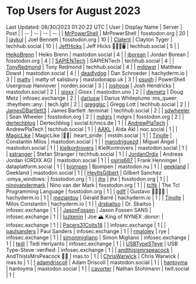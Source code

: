 # Top Users for August 2023
Last Updated: 08/30/2023 01:20:22 UTC
| User | Display Name | Server | Post |
| -- | -- | -- | -- |
| [MrPowerShell](https://fosstodon.org/@MrPowerShell) | MrPowerShell | fosstodon.org | 20 |
| [jaykul](https://fosstodon.org/@jaykul) | Joel Bennett | fosstodon.org | 10 |
| [Clatent](https://techhub.social/@Clatent) | Clayton Tyger | techhub.social | 10 |
| [JeffHicks](https://techhub.social/@JeffHicks) | Jeff Hicks 🐶🎼🍷🖥️ | techhub.social | 5 |
| [HeikoBrenn](https://mastodon.social/@HeikoBrenn) | Heiko Brenn | mastodon.social | 4 |
| [jborean](https://fosstodon.org/@jborean) | Jordan Borean | fosstodon.org | 4 |
| [SAPIENTech](https://techhub.social/@SAPIENTech) | SAPIENTech | techhub.social | 4 |
| [TonyRedmond](https://techhub.social/@TonyRedmond) | Tony Redmond | techhub.social | 4 |
| [mdowst](https://mastodon.social/@mdowst) | Matthew Dowst | mastodon.social | 4 |
| [deadlydog](https://hachyderm.io/@deadlydog) | Dan Schroeder | hachyderm.io | 3 |
| [matty](https://mastodonapp.uk/@matty) | matty of salisbury | mastodonapp.uk | 3 |
| [psugh](https://norden.social/@psugh) | PowerShell Usergroup Hannover | norden.social | 3 |
| [joshooaj](https://mastodon.social/@joshooaj) | Josh Hendricks | mastodon.social | 2 |
| [gioxx](https://mastodon.uno/@gioxx) | Gioxx | mastodon.uno | 2 |
| [dwmetz](https://infosec.exchange/@dwmetz) | Doug Metz | infosec.exchange | 2 |
| [dariusw](https://tech.lgbt/@dariusw) | Darius Whiteplume :ms_queer:​:theythem:​:any:​ | tech.lgbt | 2 |
| [gregglsc](https://techhub.social/@gregglsc) | Gregg Lott | techhub.social | 2 |
| [JamesDBartlett3](https://techhub.social/@JamesDBartlett3) | James Bartlett :terminal: | techhub.social | 2 |
| [sdwheeler](https://fosstodon.org/@sdwheeler) | Sean Wheeler | fosstodon.org | 2 |
| [mdgrs](https://fosstodon.org/@mdgrs) | mdgrs | fosstodon.org | 2 |
| [dertechblog](https://social.tchncs.de/@dertechblog) | Dertechblog | social.tchncs.de | 1 |
| [AndrewPlaTech](https://techhub.social/@AndrewPlaTech) | AndrewPlaTech | techhub.social | 1 |
| [AAKL](https://noc.social/@AAKL) | Aida Akl | noc.social | 1 |
| [MagicLike](https://mstdn.social/@MagicLike) | MagicLike |💙💛| :heart_pride: | mstdn.social | 1 |
| [Tinolle](https://mastodon.social/@Tinolle) | Constantin Milos | mastodon.social | 1 |
| [marodriguezd](https://mastodon.social/@marodriguezd) | Miguel Ángel | mastodon.social | 1 |
| [kielkontrovers](https://mastodon.social/@kielkontrovers) | KielKontrovers | mastodon.social | 1 |
| [sstranger](https://techhub.social/@sstranger) | Stefan Stranger | techhub.social | 1 |
| [JordanOrdix](https://mastodon.social/@JordanOrdix) | Andreas Jordan (ORDIX AG) | mastodon.social | 1 |
| [osiris687](https://dataplatform.social/@osiris687) | Frank Henninger | dataplatform.social | 1 |
| [bjompen](https://mastodon.nu/@bjompen) | Bjompen | mastodon.nu | 1 |
| [geekland](https://mastodon.social/@geekland) | Geekland | mastodon.social | 1 |
| [HeyItsGilbert](https://fosstodon.org/@HeyItsGilbert) | Gilbert Sanchez :omya_windows: | fosstodon.org | 1 |
| [jhx](https://fosstodon.org/@jhx) | jhx | fosstodon.org | 1 |
| [ninovandermark](https://fosstodon.org/@ninovandermark) | Nino van der Mark | fosstodon.org | 1 |
| [tcltk](https://fosstodon.org/@tcltk) | The Tcl Programming Language | fosstodon.org | 1 |
| [gdlf](https://hachyderm.io/@gdlf) | Gustavo 👾🌈🎯🎉 | hachyderm.io | 1 |
| [meziantou](https://hachyderm.io/@meziantou) | Gérald Barré | hachyderm.io | 1 |
| [Tinolle](https://hachyderm.io/@Tinolle) | Milos Constantin | hachyderm.io | 1 |
| [drsbaitso](https://infosec.exchange/@drsbaitso) | Dr. Sbaitso | infosec.exchange | 1 |
| [JasonFossen](https://infosec.exchange/@JasonFossen) | Jason Fossen SANS | infosec.exchange | 1 |
| [luzkenin](https://infosec.exchange/@luzkenin) | Joe 🏔️ King of NYNEX :donor: | infosec.exchange | 1 |
| [Pacers31Colts18](https://infosec.exchange/@Pacers31Colts18) |  | infosec.exchange | 1 |
| [paulsanders](https://infosec.exchange/@paulsanders) | Paul Sanders | infosec.exchange | 1 |
| [rmaloley](https://infosec.exchange/@rmaloley) | rye | infosec.exchange | 1 |
| [simonmigliano](https://infosec.exchange/@simonmigliano) | Simon Migliano | infosec.exchange | 1 |
| [tedi](https://infosec.exchange/@tedi) | Tedi Heriyanto | infosec.exchange | 1 |
| [USBTypeSTeve](https://infosec.exchange/@USBTypeSTeve) | USB Type-Steve :verified: | infosec.exchange | 1 |
| [andthisismrspeacock](https://mas.to/@andthisismrspeacock) | AndThisIsMrsPeacock 🏳‍🌈 | mas.to | 1 |
| [ChrisWarwick](https://mas.to/@ChrisWarwick) | Chris Warwick | mas.to | 1 |
| [adamdriscoll](https://mastodon.social/@adamdriscoll) | Adam Driscoll | mastodon.social | 1 |
| [hantoyma](https://mastodon.social/@hantoyma) | hantoyma | mastodon.social | 1 |
| [cavorter](https://twit.social/@cavorter) | Nathan Stohlmann | twit.social | 1 |
